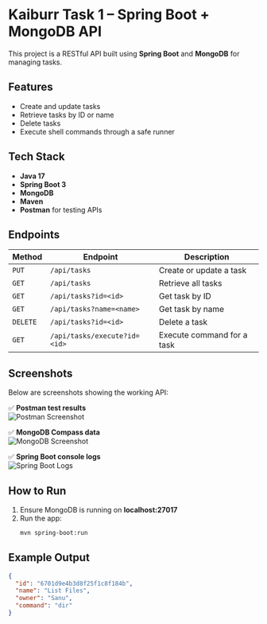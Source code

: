 # Kaiburr Task 1 – Spring Boot + MongoDB API

This project is a RESTful API built using **Spring Boot** and **MongoDB** for managing tasks.

## Features
- Create and update tasks  
- Retrieve tasks by ID or name  
- Delete tasks  
- Execute shell commands through a safe runner  

## Tech Stack
- **Java 17**  
- **Spring Boot 3**  
- **MongoDB**  
- **Maven**  
- **Postman** for testing APIs  

## Endpoints
| Method | Endpoint | Description |
|---------|-----------|-------------|
| `PUT` | `/api/tasks` | Create or update a task |
| `GET` | `/api/tasks` | Retrieve all tasks |
| `GET` | `/api/tasks?id=<id>` | Get task by ID |
| `GET` | `/api/tasks?name=<name>` | Get task by name |
| `DELETE` | `/api/tasks?id=<id>` | Delete a task |
| `GET` | `/api/tasks/execute?id=<id>` | Execute command for a task |


## Screenshots

Below are screenshots showing the working API:

✅ **Postman test results**  
![Postman Screenshot](screenshots/postman-put-task.png)

✅ **MongoDB Compass data**  
![MongoDB Screenshot](screenshots/mongodb-compass.png)

✅ **Spring Boot console logs**  
![Spring Boot Logs](screenshots/vscode-terminal.png)

## How to Run
1. Ensure MongoDB is running on **localhost:27017**  
2. Run the app:
   ```bash
   mvn spring-boot:run
## Example Output
```json
{
  "id": "6701d9e4b3d8f25f1c8f184b",
  "name": "List Files",
  "owner": "Sanu",
  "command": "dir"
}


